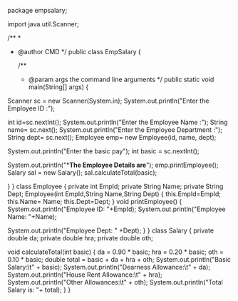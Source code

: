 package empsalary;

import java.util.Scanner;

/**
 *
 * @author CMD
 */
public class EmpSalary {

    /**
     * @param args the command line arguments
     */
    public static void main(String[] args) {
      

Scanner sc = new Scanner(System.in);
System.out.println("Enter the Employee ID :");

int id=sc.nextInt();
System.out.println("Enter the Employee Name :");
String name= sc.next();
System.out.println("Enter the Employee Department :");
String dept= sc.next();
Employee emp= new Employee(id, name, dept);

System.out.println("Enter the basic pay");
int basic = sc.nextInt();

System.out.println("*********The Employee Details are********");
emp.printEmployee();
Salary sal = new Salary();
sal.calculateTotal(basic);

}
}
class Employee
{
private int EmpId;
private String Name;
private String Dept;
Employee(int EmpId,String Name,String Dept)
{
this.EmpId=EmpId;
this.Name= Name;
this.Dept=Dept;
}
void printEmployee()
{
System.out.println("Employee ID: "+EmpId);
System.out.println("Employee Name: "+Name);

System.out.println("Employee Dept: " +Dept);
}
}
class Salary
{
private double da;
private double hra;
private double oth;

void calculateTotal(int basic)
{
da = 0.90 * basic;
hra = 0.20 * basic;
oth = 0.10 * basic;
double total = basic + da + hra + oth;
System.out.println("Basic Salary:\t" + basic);
System.out.println("Dearness Allowance:\t" + da);
System.out.println("House Rent Allowance:\t" + hra);
System.out.println("Other Allowances:\t" + oth);
System.out.println("Total Salary is: "+ total);
}
}
    
    

